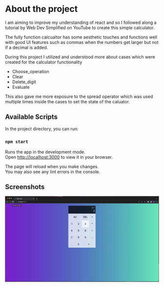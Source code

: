 # About the project

I am aiming to improve my understanding of react and so I followed along a tutorial by Web Dev Simplified on YouTube to create this simple calculator.

The fully function calcualtor has some aesthetic touches and functions well with good UI features such as commas when the numbers get larger but not if a decimal is added.

During this project I utilized and understood more about cases which were created for the calculator functionality

- Choose_operation
- Clear
- Delete_digit
- Evaluate

This also gave me more exposure to the spread operator which was used multiple times inside the cases to set the state of the caluator.

## Available Scripts

In the project directory, you can run:

### `npm start`

Runs the app in the development mode.\
Open [http://localhost:3000](http://localhost:3000) to view it in your browser.

The page will reload when you make changes.\
You may also see any lint errors in the console.

## Screenshots

!["Screenshot of calculator"](https://github.com/zainab66/calculator-react/blob/master/docs/Screenshot%20of%20Calculator.png?raw=true)
